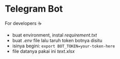 # Telegram Bot

For developers ☕

- buat environment, instal _requirement.txt_
- buat _.env_ file lalu taruh token botnya disitu
- isinya begini: `export BOT_TOKEN=your-token-here`
- file datanya pakai ini _text.xlsx_
